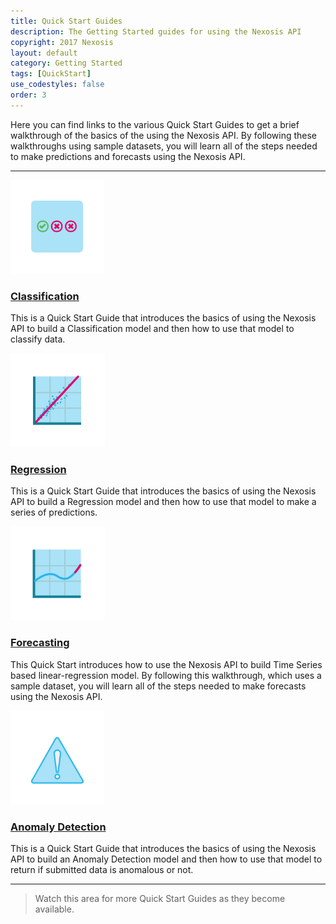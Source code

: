 ```yaml
---
title: Quick Start Guides
description: The Getting Started guides for using the Nexosis API
copyright: 2017 Nexosis 
layout: default
category: Getting Started
tags: [QuickStart]
use_codestyles: false
order: 3
---
```


Here you can find links to the various Quick Start Guides to get a brief walkthrough of the basics of the using the Nexosis API.  By following these walkthroughs using sample datasets, you will learn all of the steps needed to make predictions and forecasts using the Nexosis API.

------
<div class="row">
    <div class="col-sm-2">
        <img src="/assets/img/classification.png">
    </div>
    <div class="col-sm-8">
        <h3><a href="quick-start-guide-classification">Classification</a></h3>
        <p>This is a Quick Start Guide that introduces the basics of using the Nexosis API to build a Classification model and then how to use that model to classify data.</p>
    </div>
</div>
<div class="row">
    <div class="col-sm-2">
        <img src="/assets/img/regression.png">
    </div>
    <div class="col-sm-8">
        <h3><a href="quick-start-guide-regression">Regression</a></h3>
        <p>This is a Quick Start Guide that introduces the basics of using the Nexosis API to build a Regression model and then how to use that model to make a series of predictions.</p>
    </div>
</div>
<div class="row">
    <div class="col-sm-2">
        <img src="/assets/img/forecasting.png">
    </div>
    <div class="col-sm-8">
        <h3><a href="quick-start-guide-forecast">Forecasting</a></h3>
        <p>This Quick Start introduces how to use the Nexosis API to build Time Series based linear-regression model. By following this walkthrough, which uses a sample dataset, you will learn all of the steps needed to make forecasts using the Nexosis API.</p>
    </div>
</div>
<div class="row">
    <div class="col-sm-2">
        <img src="/assets/img/anomaly-detection.png">
    </div>
    <div class="col-sm-8">
        <h3><a href="quick-start-guide-anomaly-detection">Anomaly Detection</a></h3>
        <p>This is a Quick Start Guide that introduces the basics of using the Nexosis API to build an Anomaly Detection model and then how to use that model to return if submitted data is anomalous or not.</p>
    </div>
</div>

------

> Watch this area for more Quick Start Guides as they become available.